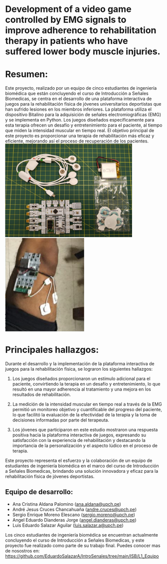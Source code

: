 # Development of a video game controlled by EMG signals to improve adherence to rehabilitation therapy in patients who have suffered lower body muscle injuries.

# Resumen:
Este proyecto, realizado por un equipo de cinco estudiantes de ingeniería biomédica que están concluyendo el curso de Introducción a Señales Biomedicas, se centra en el desarrollo de una plataforma interactiva de juegos para la rehabilitación física de jóvenes universitarios deportistas que han sufrido lesiones en los miembros inferiores. La plataforma utiliza el dispositivo Bitalino para la adquisición de señales electromiográficas (EMG) y se implementa en Python. Los juegos diseñados específicamente para esta terapia ofrecen un desafío y entretenimiento para el paciente, al tiempo que miden la intensidad muscular en tiempo real. El objetivo principal de este proyecto es proporcionar una terapia de rehabilitación más eficaz y eficiente, mejorando así el proceso de recuperación de los pacientes.
<img src="https://github.com/EduardoSalazarA/IntroSenales/blob/main/Imagenes/Presentacion/bitalino.png"  height="300">
<img src="https://github.com/EduardoSalazarA/IntroSenales/blob/main/Imagenes/Presentacion/Sergio.png" height="300">
# Principales hallazgos:
Durante el desarrollo y la implementación de la plataforma interactiva de juegos para la rehabilitación física, se lograron los siguientes hallazgos:


1. Los juegos diseñados proporcionaron un estímulo adicional para el paciente, convirtiendo la terapia en un desafío y entretenimiento, lo que resultó en una mayor adherencia al tratamiento y una mejora en los resultados de rehabilitación.

2. La medición de la intensidad muscular en tiempo real a través de la EMG permitió un monitoreo objetivo y cuantificable del progreso del paciente, lo que facilitó la evaluación de la efectividad de la terapia y la toma de decisiones informadas por parte del terapeuta.

3. Los jóvenes que participaron en este estudio mostraron una respuesta positiva hacia la plataforma interactiva de juegos, expresando su satisfacción con la experiencia de rehabilitación y destacando la importancia de la personalización y el aspecto lúdico en el proceso de terapia.

Este proyecto representa el esfuerzo y la colaboración de un equipo de estudiantes de ingeniería biomédica en el marco del curso de Introducción a Señales Biomedicas, brindando una solución innovadora y eficaz para la rehabilitación física de jóvenes deportistas.

## Equipo de desarrollo:
- Ana Cristina Aldana Palomino (ana.aldana@upch.pe)
- André Jesus Cruces Chancahuaña (andre.cruces@upch.pe) 
- Sergio Enrique Moreno Elescano (sergio.moreno@upch.pe) 
- Angel Eduardo Dianderas Jorge (angel.dianderas@upch.pe)
- Luis Eduardo Salazar Aguilar (luis.salazar.a@upch.pe)

Los cinco estudiantes de ingeniería biomédica se encuentran actualmente concluyendo el curso de Introducción a Señales Biomedicas, y este proyecto fue realizado como parte de su trabajo final. Puedes conocer mas de nosostros en: https://github.com/EduardoSalazarA/IntroSenales/tree/main/ISB/L1_Equipo

